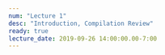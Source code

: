 ```yaml
---
num: "Lecture 1"
desc: "Introduction, Compilation Review"
ready: true
lecture_date: 2019-09-26 14:00:00.00-7:00
---
```

